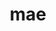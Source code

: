 ---
category: 3-letters
denotation: null
name: mae
reference_link: https://www.etymonline.com/word/mae
root_language: null
root_name: null
title: mae
type: free
word_sums:
- respelling: mae
  sum: 'Mae + '
---